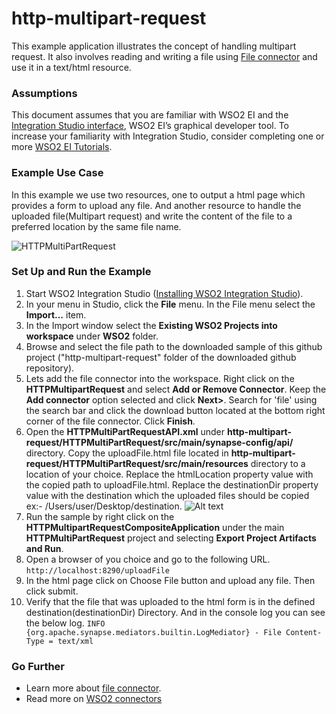 # http-multipart-request

This example application illustrates the concept of handling multipart request. It also involves reading and writing a file using [File connector](https://store.wso2.com/store/assets/esbconnector/details/5d6de1a4-1fa7-434e-863f-95c8533d3df2) and use it in a text/html resource.

### Assumptions ###

This document assumes that you are familiar with WSO2 EI and the 
[Integration Studio interface](https://ei.docs.wso2.com/en/latest/micro-integrator/develop/WSO2-Integration-Studio/), 
WSO2 EI’s graphical developer tool. To increase your familiarity with Integration Studio, consider completing one or more 
[WSO2 EI Tutorials](https://ei.docs.wso2.com/en/latest/micro-integrator/use-cases/integration-use-cases/).

### Example Use Case
In this example we use two resources, one to output a html page which provides a form to upload any file. And another resource to handle the uploaded file(Multipart request) and write the content of the file to a preferred location by the same file name.

![HTTPMultiPartRequest]()

### Set Up and Run the Example

1. Start WSO2 Integration Studio ([Installing WSO2 Integration Studio](https://ei.docs.wso2.com/en/latest/micro-integrator/develop/installing-WSO2-Integration-Studio/)).
2. In your menu in Studio, click the **File** menu. In the File menu select the **Import...** item.
3. In the Import window select the **Existing WSO2 Projects into workspace** under **WSO2** folder.
4. Browse and select the file path to the downloaded sample of this github project 
("http-multipart-request" folder of the downloaded github repository).
5. Lets add the file connector into the workspace. Right click on the **HTTPMultipartRequest** and select 
**Add or Remove Connector**. Keep the **Add connector** option selected and click **Next>**. Search for 'file' using the 
search bar and click the download button located at the bottom right corner of the file connector. Click **Finish**.
6. Open the **HTTPMultiPartRequestAPI.xml** under 
**http-multipart-request/HTTPMultiPartRequest/src/main/synapse-config/api/** directory. 
Copy the uploadFile.html file located in **http-multipart-request/HTTPMultiPartRequest/src/main/resources** directory to a location of your choice. 
Replace the htmlLocation property value with the copied path to uploadFile.html.
Replace the destinationDir property value with the destination which the uploaded files should be copied ex:- /Users/user/Desktop/destination.
![Alt text]( "HTTPMultiPartRequest")
7. Run the sample by right click on the **HTTPMultipartRequestCompositeApplication** under the main 
**HTTPMultiPartRequest** project and selecting **Export Project Artifacts and Run**.
8. Open a browser of you choice and go to the following URL.
`http://localhost:8290/uploadFile`
9. In the html page click on Choose File button and upload any file. Then click submit.
10. Verify that the file that was uploaded to the html form is in the defined destination(destinationDir) Directory. And in the console log you can see the below log.
`INFO {org.apache.synapse.mediators.builtin.LogMediator} - File Content-Type = text/xml`

### Go Further

* Learn more about [file connector](https://docs.wso2.com/display/ESBCONNECTORS/Working+with+the+File+Connector#WorkingwiththeFileConnector-append).
* Read more on [WSO2 connectors](https://docs.wso2.com/display/ESBCONNECTORS/WSO2+ESB+Connectors+Documentation)